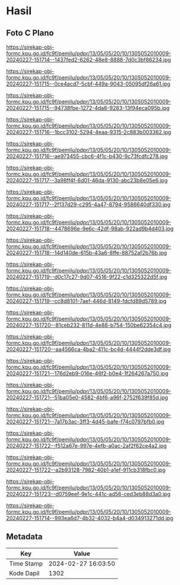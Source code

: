 # Hasil

## Foto C Plano

https://sirekap-obj-formc.kpu.go.id/fc9f/pemilu/pdpr/13/05/05/20/10/1305052010009-20240227-151714--1437fed2-6262-48e8-8888-7d0c3bf86234.jpg

https://sirekap-obj-formc.kpu.go.id/fc9f/pemilu/pdpr/13/05/05/20/10/1305052010009-20240227-151715--0ce4acd7-5cbf-449a-9043-05095df26a61.jpg

https://sirekap-obj-formc.kpu.go.id/fc9f/pemilu/pdpr/13/05/05/20/10/1305052010009-20240227-151715--94738fbe-1272-4da6-9283-13f94eca095b.jpg

https://sirekap-obj-formc.kpu.go.id/fc9f/pemilu/pdpr/13/05/05/20/10/1305052010009-20240227-151716--1bcc3102-5294-4eaa-9315-2c883b003362.jpg

https://sirekap-obj-formc.kpu.go.id/fc9f/pemilu/pdpr/13/05/05/20/10/1305052010009-20240227-151716--ae973455-cbc6-4f1c-b430-9c73fcdfc278.jpg

https://sirekap-obj-formc.kpu.go.id/fc9f/pemilu/pdpr/13/05/05/20/10/1305052010009-20240227-151717--3a98ff4f-6d01-46da-9130-abc23b8e05e6.jpg

https://sirekap-obj-formc.kpu.go.id/fc9f/pemilu/pdpr/13/05/05/20/10/1305052010009-20240227-151717--2f137d29-c295-4a47-8794-9586640df330.jpg

https://sirekap-obj-formc.kpu.go.id/fc9f/pemilu/pdpr/13/05/05/20/10/1305052010009-20240227-151718--4478696e-9e6c-42df-98ab-922ad9b4d403.jpg

https://sirekap-obj-formc.kpu.go.id/fc9f/pemilu/pdpr/13/05/05/20/10/1305052010009-20240227-151718--14d140de-615b-43a6-8ffe-88752af2b76b.jpg

https://sirekap-obj-formc.kpu.go.id/fc9f/pemilu/pdpr/13/05/05/20/10/1305052010009-20240227-151719--d0c17c27-9d07-4516-9f22-c1d325322d5f.jpg

https://sirekap-obj-formc.kpu.go.id/fc9f/pemilu/pdpr/13/05/05/20/10/1305052010009-20240227-151719--cc8d8101-7aef-446d-8149-fdcfd89d5789.jpg

https://sirekap-obj-formc.kpu.go.id/fc9f/pemilu/pdpr/13/05/05/20/10/1305052010009-20240227-151720--81ceb232-811d-4e88-b754-150be62354c4.jpg

https://sirekap-obj-formc.kpu.go.id/fc9f/pemilu/pdpr/13/05/05/20/10/1305052010009-20240227-151720--aa4566ca-4ba2-411c-bc4d-4444f2dde3df.jpg

https://sirekap-obj-formc.kpu.go.id/fc9f/pemilu/pdpr/13/05/05/20/10/1305052010009-20240227-151721--176d2eb9-016e-46f2-b0e4-1f264267a750.jpg

https://sirekap-obj-formc.kpu.go.id/fc9f/pemilu/pdpr/13/05/05/20/10/1305052010009-20240227-151721--51ba05e0-4582-4bf6-a96f-2752f639f85d.jpg

https://sirekap-obj-formc.kpu.go.id/fc9f/pemilu/pdpr/13/05/05/20/10/1305052010009-20240227-151721--7a17b3ac-3ff3-4d45-bafe-f74c0797bfb0.jpg

https://sirekap-obj-formc.kpu.go.id/fc9f/pemilu/pdpr/13/05/05/20/10/1305052010009-20240227-151722--f512a67e-997e-4efb-a0ac-2af2f62ce4a2.jpg

https://sirekap-obj-formc.kpu.go.id/fc9f/pemilu/pdpr/13/05/05/20/10/1305052010009-20240227-151722--a2b93128-7982-40b1-a1ef-911cb318fbc0.jpg

https://sirekap-obj-formc.kpu.go.id/fc9f/pemilu/pdpr/13/05/05/20/10/1305052010009-20240227-151723--d0759eef-9e1c-441c-ad56-ced3eb88d3a0.jpg

https://sirekap-obj-formc.kpu.go.id/fc9f/pemilu/pdpr/13/05/05/20/10/1305052010009-20240227-151714--993ea6d7-4b32-4032-b4a4-d034913271dd.jpg


## Metadata

| Key        | Value               |
| ---------- | ------------------- |
| Time Stamp | 2024-02-27 16:03:50 |
| Kode Dapil | 1302                |



